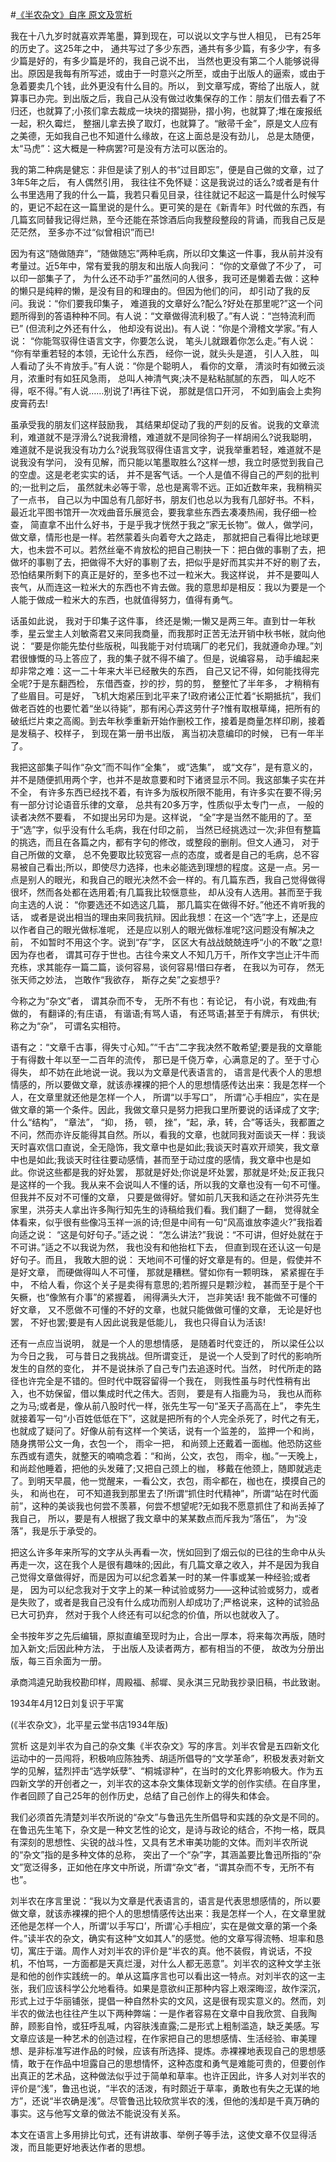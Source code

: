 #[《半农杂文》自序 原文及赏析](https://www.vrrw.net/wx/14440.html)

我在十八九岁时就喜欢弄笔墨，算到现在，可以说以文字与世人相见， 已有25年的历史了。这25年之中， 通共写过了多少东西，通共有多少篇，有多少字，有多少篇是好的，有多少篇是坏的，我自己说不出， 当然也更没有第二个人能够说得出。原因是我每有所写述，或由于一时意兴之所至，或由于出版人的逼索，或由于急着要卖几个钱，此外更没有什么目的。所以， 到文章写成，寄给了出版人，就算事已办完。到出版之后，我自己从没有做过收集保存的工作：朋友们借去看了不归还，也就算了;小孩们拿去裁成一块块的摺猢狲，摺小狗，也就算了;堆在废报纸一起，积久霉烂， 整捆儿拿去换了取灯，也就算了。“敝帚千金”，原是文人应有之美德，无如我自己也不知道什么缘故，在这上面总是没有劲儿， 总是太随便，太“马虎”：这大概是一种病罢?可是没有方法可以医治的。

我的第二种病是健忘：非但是读了别人的书“过目即忘”，便是自己做的文章，过了3年5年之后， 有人偶然引用， 我往往不免怀疑：这是我说过的话么?或者是有什么书里选用了我的什么一篇，我若只看见目录，往往就记不起这一篇是什么时候写的，更记不起在这一篇里说的是什么。更可笑的是在《新青年》时代做的东西，有几篇玄同替我记得烂熟，至今还能在茶馀酒后向我整段整段的背诵，而我自己反是茫茫然， 至多亦不过“似曾相识”而已!

因为有这“随做随弃”，“随做随忘”两种毛病，所以印文集这一件事，我从前并没有考量过。近5年中，常有爱我的朋友和出版人向我问： “你的文章做了不少了， 可以印一部集子了， 为什么还不动手?”虽然问的人很多，我可还是懒着去做：这种的懒只是纯粹的懒，是没有目的和理由的。但因为他们的问， 却引动了我的反问。我说：“你们要我印集子， 难道我的文章好么?配么?好处在那里呢?”这一个问题所得到的答语种种不同。有人说：“文章做得流利极了。”有人说：“岂特流利而已” (但流利之外还有什么， 他却没有说出)。有人说：“你是个滑稽文学家。”有人说： “你能驾驭得住语言文字，你要怎么说， 笔头儿就跟着你怎么走。”有人说： “你有举重若轻的本领，无论什么东西， 经你一说，就头头是道， 引人入胜， 叫人看动了头不肯放手。”有人说：“你是个聪明人， 看你的文章， 清淡时有如微云淡月，浓重时有如狂风急雨， 总叫人神清气爽;决不是粘粘腻腻的东西， 叫人吃不得，呕不得。”有人说……别说了!再往下说， 那就是信口开河， 不如到庙会上卖狗皮膏药去!



虽承受我的朋友们这样鼓励我， 其结果却促动了我的严刻的反省。说我的文章流利，难道就不是浮滑么?说我滑稽，难道就不是同徐狗子一样胡闹么?说我聪明，难道就不是说我没有功力么?说我驾驭得住语言文字，说我举重若轻，难道就不是说我没有学问， 没有见解，而只能以笔墨取胜么?这样一想，我立时感觉到我自己的空虚。这是老老实实的话， 并不是客气话。一个人是值不得自己的严刻的批判的;一批判之后， 虽然就未必等于零，总也是离零不远。正如近数年来，我稍稍买了一点书， 自己以为中国总有几部好书，朋友们也总以为我有几部好书。不料，最近北平图书馆开一次戏曲音乐展览会，要我拿些东西去凑凑热闹，我仔细一检查， 简直拿不出什么好书，于是乎我才恍然于我之“家无长物”。做人，做学问，做文章，情形也是一样。若然蒙着头向着夸大之路走， 那就把自己看得比地球更大，也未尝不可以。若然丝毫不肯放松的把自己剔抉一下：把白做的事剔了去，把做坏的事剔了去，把做得不大好的事剔了去，把似乎是好而其实并不好的剔了去，恐怕结果所剩下的真正是好的，至多也不过一粒米大。我这样说， 并不是要叫人丧气，从而连这一粒米大的东西也不肯去做。我的意思却是相反：我以为要是一个人能于做成一粒米大的东西，也就值得努力，值得有勇气。

话虽如此说， 我对于印集子这件事， 终还是懒;一懒又是两三年。直到廿一年秋季，星云堂主人刘敏斋君又来同我商量，而我那时正苦无法开销中秋书帐，就向他说： “要是你能先垫付些版税，叫我能于对付琉璃厂的老兄们，我就遵命办理。”刘君很慷慨的马上答应了，我的集子就不得不编了。但是，说编容易， 动手编起来却非常之难：这一二十年来大半已经散失的东西， 自己又记不得，如何能找得完全呢?于是东翻西检， 东借西查，抄的抄，剪的剪， 整整忙了半年多， 才稍稍有了些眉目。可是好， 飞机大炮紧压到北平来了!政府诸公正忙着“长期抵抗”，我们做老百姓的也要忙着“坐以待毙”，那有闲心弄这劳什子?惟有取根草绳，把所有的破纸烂片束之高阁。到去年秋季重新开始作删校工作，接着是商量怎样印刷，接着是发稿子、校样子， 到现在第一册书出版， 离当初决意编印的时候， 已有一年半了。

我把这部集子叫作“杂文”而不叫作“全集”， 或“选集”， 或“文存”，是有意义的， 并不是随便抓用两个字，也并不是故意要和时下诸贤显示不同。我这部集子实在并不全， 有许多东西已经找不着，有许多为版权所限不能用，有许多实在要不得;另有一部分讨论语音乐律的文章， 总共有20多万字，性质似乎太专门一点， 一般的读者决然不要看， 不如提出另印为是。这样说， “全”字是当然不能用的了。至于“选”字，似乎没有什么毛病，我在付印之前， 当然已经挑选过一次;非但有整篇的挑选，而且在各篇之内，都有字句的修改，或整段的删削。但文人通习， 对于自己所做的文章， 总不免要取比较宽容一点的态度，或者是自己的毛病，总不容易被自己看出;所以，即使尽力选择，也未必能选到理想的程度。这是一点。另一点是别人的眼光，和我自己的眼光决然不会一样的。有几篇东西，我自己觉得做得很坏，然而各处都在选用着;有几篇我比较惬意些， 却从没有人选用。甚而至于我向主选的人说： “你要选还不如选这几篇， 那几篇实在做得不好。”他还不肯听我的话， 或者是说出相当的理由来同我抗辩。因此我想：在这一个“选”字上，还是应以作者自己的眼光做标准呢， 还是应以别人的眼光做标准呢?这问题没有解决之前， 不如暂时不用这个字。说到“存”字， 区区大有战战兢兢连呼“小的不敢”之意! 因为存也者， 谓其可存于世也。古往今来文人不知几万千，所作文字岂止汗牛而充栋，求其能存一篇二篇，谈何容易，谈何容易!借曰存者， 在我以为可存， 然无张天师之妙法， 岂敢作“我欲存， 斯存之矣”之妄想乎?

今称之为“杂文”者， 谓其杂而不专， 无所不有也：有论记， 有小说，有戏曲;有做的， 有翻译的;有庄语， 有谐语;有骂人语， 有还骂语;甚至于有牌示， 有供状;称之为“杂”， 可谓名实相符。

语有之：“文章千古事，得失寸心知。”“千古”二字我决然不敢希望;要是我的文章能于有得数十年以至一二百年的流传， 那已是千侥万幸，心满意足的了。至于寸心得失， 却不妨在此地说一说。我以为文章是代表语言的， 语言是代表个人的思想情感的，所以要做文章，就该赤裸裸的把个人的思想情感传达出来：我是怎样一个人，在文章里就还他是怎样一个人， 所谓“以手写口”， 所谓“心手相应”，实在是做文章的第一个条件。因此，我做文章只是努力把我口里所要说的话译成了文字;什么“结构”， “章法”， “抑， 扬， 顿， 挫”，“起，承，转，合”等话头，我都置之不问，然而亦许反能得其自然。所以，看我的文章，也就同我对面谈天一样：我谈天时喜欢信口直说，全无隐饰，我文章中也是如此;我谈天时喜欢开顽笑，我文章中也是如此;我谈天时往往要动感情，甚而至于动过度的感情，我文章中也是如此。你说这些都是我的好处罢， 那就是好处;你说是坏处罢，那就是坏处;反正我只是这样的一个我。我从来不会说叫人不懂的话，所以我的文章也没有一句不可懂。但我并不反对不可懂的文章， 只要是做得好。譬如前几天我和适之在孙洪芬先生家里，洪芬夫人拿出许多陶行知先生的诗稿给我们看。我们翻了一翻， 觉得就全体看来，似乎很有些像冯玉祥一派的诗;但是中间有一句“风高谁放李逵火?”我指着向适之说： “这是句好句子。”适之说： “怎么讲法?”我说：“不可讲，但好处就在于不可讲。”适之不以我说为然， 我也没有和他抬杠下去， 但直到现在还认这一句是好句子。而且， 我敢大胆的说： 天地间不可懂的好文章是有的。但是，假使并不是好文章， 而硬做得叫人不可懂， 那就是糟糕。譬如你有一颗明珠， 紧紧握在手中， 不给人看，你这个关子是卖得有意思的;若所握只是颗沙粒， 甚而至于是个干矢橛，也“像煞有介事”的紧握着， 闹得满头大汗， 岂非笑话! 我不能做不可懂的好文章， 又不愿做不可懂的不好的文章，也就只能做做可懂的文章， 无论是好也罢， 不好也罢;要是有人因此说我是低能儿， 我也只得自认为活该!

还有一点应当说明， 就是一个人的思想情感， 是随着时代变迁的， 所以梁任公以为今日之我， 可与昔日之我挑战。但所谓变迁， 是说一个人受到了时代的影响所发生的自然的变化， 并不是说抹杀了自己专门去追逐时代。当然， 时代所走的路径也许完全是不错的。但时代中既容留得一个我在， 则我性虽与时代性稍有出入，也不妨保留，借以集成时代之伟大。否则， 要是有人指鹿为马， 我也从而称之为马;或者是，像从前八股时代一样，张先生写一句“圣天子高高在上”， 李先生就接着写一句“小百姓低低在下”，这就是把所有的个人完全杀死了，时代之有无，也就成了疑问了。好像从前有这样一个笑话，说有一个监差的， 监押一个和尚， 随身携带公文一角，衣包一个， 雨伞一把， 和尚颈上还戴着一面枷。他恐防这些东西或有遗失，就整天的喃喃念着：“和尚，公文，衣包， 雨伞，枷。”一天晚上， 和尚趁他睡着，把他的头发薙了;又把自己颈上的枷， 移戴在他颈上，随即就逃走了。到明天早晨，他一觉醒来，一看公文，衣包，雨伞都在，枷也在，摸摸自己的头， 和尚也在， 可不知道我到那里去了!所谓“抓住时代精神”，所谓“站在时代面前”，这种的美谈我也何尝不羡慕，何尝不想望呢?无如我不愿意抓住了和尚丢掉了我自己， 所以，要是有人根据了我文章中的某某数点而斥我为“落伍”， 为“没落”，我是乐于承受的。

把这么许多年来所写的文字从头再看一次，恍如回到了烟云似的已往的生命中从头再走一次，这在我个人是很有趣味的;因此，有几篇文章之收入，并不是因为我自己觉得文章做得好，而是因为可以纪念着某一时的某一件事或某一种经验;或者是， 因为可以纪念我对于文字上的某一种试验或努力——这种试验或努力，或者是失败了，或者是我自己没有什么成功而别人却成功了;严格说来，这种的试验品已大可扔弃， 然对于我个人终还有可以纪念的价值，所以也就收入了。

全书按年岁之先后编辑，原拟直编至现时为止，合出一厚本，将来每次再版，随时加入新文;后因此种方法， 于出版人及读者两方，都有相当的不便， 故改为分册出版，每三百余面为一册。

承商鸿逵兄助我校勘印样，周殿福、郝墀、吴永淇三兄助我抄录旧稿，书此致谢。

1934年4月12日刘复识于平寓

(《半农杂文》，北平星云堂书店1934年版)

赏析 这是刘半农为自己的杂文集《半农杂文》写的序言。刘半农曾是五四新文化运动中的一员闯将，积极响应陈独秀、胡适所倡导的“文学革命”，积极发表对新文学的见解，猛烈抨击“选学妖孽”、“桐城谬种”，在当时的文化界影响极大。作为五四新文学的开创者之一，刘半农的这本杂文集体现新文学的创作实绩。在自序里，作者回顾了自己25年的创作历史，总结了自己创作上的得失和体会。

我们必须首先清楚刘半农所说的“杂文”与鲁迅先生所倡导和实践的杂文是不同的。在鲁迅先生笔下，杂文是一种文艺性的论文，是诗与政论的结合，不拘一格，既具有深刻的思想性、尖锐的战斗性，又具有艺术审美功能的文体。而刘半农所说的“杂文”指的是多种文体的总称， 突出了一个“杂”字，其涵盖要比鲁迅所指的“杂文”宽泛得多，正如他在序文中所说，所谓“杂文”者，“谓其杂而不专，无所不有也”。

刘半农在序言里说：“我以为文章是代表语言的，语言是代表思想感情的，所以要做文章，就该赤裸裸的把个人的思想情感传达出来：我是怎样一个人，在文章里就还他是怎样一个人，所谓‘以手写口’，所谓‘心手相应’，实在是做文章的第一个条件。”读半农的杂文，确实有这种“文如其人”的感觉。他的文章写得流畅、坦率和恳切，寓庄于谐。周作人对刘半农的评价是“半农的真。他不装假，肯说话，不投机，不怕骂，一方面都是天真烂漫，对什么人都无恶意”。刘半农的这种文学主张是和他的创作实践统一的。单从这篇序言也可以看出这一特点。对刘半农的这一主张，我们应该科学公允地看待。如果是意欲纠正那种内容上艰深晦涩，故作深沉，形式上过于华丽铺张，提倡一种自然朴实的文风，这是很有现实意义的。然而，刘半农的做法也往往产生以下两种弊端：一是作者容易在文章中自我欣赏、自我陶醉，顾影自怜，或狂呼乱喊，内容肤浅直露;二是形式上粗制滥造，缺乏美感。写文章应该是一种艺术的创造过程，在作家把自己的思想感情、生活经验、审美理想、是非标准写进作品的时候，应该有所选择、提炼。赤裸裸地表现自己的思想感情，敢于在作品中坦露自己的思想情怀，这种态度和勇气是难能可贵的，但要创作出真正的艺术品，这种做法似乎过于简单和草率。也许正因此，许多人对刘半农的评价是“浅”，鲁迅也说，“半农的活泼，有时颇近于草率，勇敢也有失之无谋的地方”，还说“半农确是浅”。尽管鲁迅比较欣赏半农的浅，但他的浅却是千真万确的事实。这与他写文章的做法不能说没有关系。

本文在语言上多用排比句式，还有讲故事、举例子等手法，这使文章不仅显得活泼，而且能更好地表达作者的思想。

